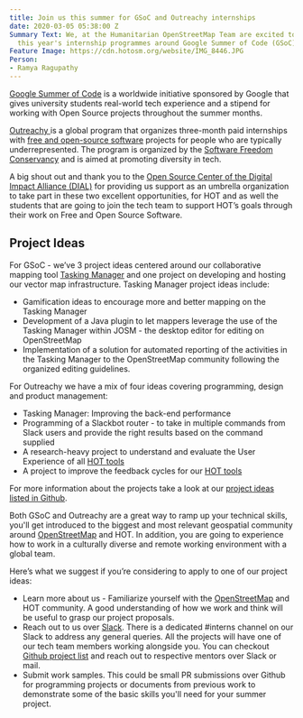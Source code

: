 ```yaml
---
title: Join us this summer for GSoC and Outreachy internships
date: 2020-03-05 05:38:00 Z
Summary Text: We, at the Humanitarian OpenStreetMap Team are excited to announce our
  this year's internship programmes around Google Summer of Code (GSoC) and Outreachy.
Feature Image: https://cdn.hotosm.org/website/IMG_8446.JPG
Person:
- Ramya Ragupathy
---
```


[Google Summer of Code](https://summerofcode.withgoogle.com/) is a worldwide initiative sponsored by Google that gives university students real-world tech experience and a stipend for working with Open Source projects throughout the summer months.

[Outreachy ](https://www.outreachy.org/)is a global program that organizes three-month paid internships with [free and open-source software](https://en.wikipedia.org/wiki/Free_and_open-source_software) projects for people who are typically underrepresented. The program is organized by the [Software Freedom Conservancy](https://en.wikipedia.org/wiki/Software_Freedom_Conservancy) and is aimed at promoting diversity in tech.

A big shout out and thank you to the [Open Source Center of the Digital Impact Alliance (DIAL)](https://www.osc.dial.community/) for providing us support as an umbrella organization to take part in these two excellent opportunities, for HOT and as well the students that are going to join the tech team to support HOT’s goals through their work on Free and Open Source Software.


## Project Ideas

For GSoC - we’ve 3 project ideas centered around our collaborative mapping tool [Tasking Manager](https://tasks.hotosm.org/) and one project on developing and hosting our vector map infrastructure. Tasking Manager project ideas include:


- Gamification ideas to encourage more and better mapping on the Tasking Manager
- Development of a Java plugin to let mappers leverage the use of the Tasking Manager within JOSM - the desktop editor for editing on OpenStreetMap
- Implementation of a solution for automated reporting of the activities in the Tasking Manager to the OpenStreetMap community following the organized editing guidelines.

For Outreachy we have a mix of four ideas covering programming, design and product management:


- Tasking Manager:  Improving the back-end performance
- Programming of a Slackbot router - to take in multiple commands from Slack users and provide the right results based on the command supplied
- A research-heavy project to understand and evaluate the User Experience of all [HOT tools](https://www.hotosm.org/tools-and-data)
- A project to improve the feedback cycles for our [HOT tools](https://www.hotosm.org/tools-and-data)

For more information about the projects take a look at our [project ideas listed in Github](https://github.com/hotosm/tech/tree/master/project-ideas).

Both GSoC and Outreachy are a great way to ramp up your technical skills, you'll get introduced to the biggest and most relevant geospatial community around [OpenStreetMap](https://openstreetmap.org/) and HOT. In addition, you are going to experience how to work in a culturally diverse and remote working environment with a global team.

Here’s what we suggest if you’re considering to apply to one of our project ideas:


- Learn more about us - Familiarize yourself with the [OpenStreetMap](https://openstreetmap.org/) and HOT community. A good understanding of how we work and think will be useful to grasp our project proposals.
- Reach out to us over [Slack](http://slack.hotosm.org/). There is a dedicated #interns channel on our Slack to address any general queries. All the projects will have one of our tech team members working alongside you. You can checkout [Github project list](https://github.com/hotosm/tech/blob/master/project-ideas) and reach out to respective mentors over Slack or mail. 
- Submit work samples.  This could be small PR submissions over Github for programming projects or documents from previous work to demonstrate some of the basic skills you'll need for your summer project.

